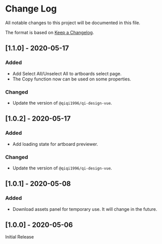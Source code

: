 # Change Log
All notable changes to this project will be documented in this file.

The format is based on [Keep a Changelog](https://keepachangelog.com/en/1.0.0/).

<!--
## [Unreleased]
-->

## [1.1.0] - 2020-05-17

### Added

- Add Select All/Unselect All to artboards select page.
- The Copy function now can be used on some properties.

### Changed

- Update the version of `@qiqi1996/qi-design-vue`.

## [1.0.2] - 2020-05-17

### Added

- Add loading state for artboard previewer.

### Changed

- Update the version of `@qiqi1996/qi-design-vue`.

## [1.0.1] - 2020-05-08

### Added

- Download assets panel for temporary use. It will change in the future.


## [1.0.0] - 2020-05-06

Initial Release